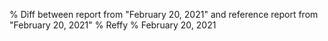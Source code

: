 % Diff between report from "February 20, 2021" and reference report from "February 20, 2021"
% Reffy
% February 20, 2021

